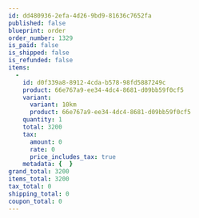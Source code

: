 ```yaml
---
id: dd480936-2efa-4d26-9bd9-81636c7652fa
published: false
blueprint: order
order_number: 1329
is_paid: false
is_shipped: false
is_refunded: false
items:
  -
    id: d0f339a8-8912-4cda-b578-98fd5887249c
    product: 66e767a9-ee34-4dc4-8681-d09bb59f0cf5
    variant:
      variant: 10km
      product: 66e767a9-ee34-4dc4-8681-d09bb59f0cf5
    quantity: 1
    total: 3200
    tax:
      amount: 0
      rate: 0
      price_includes_tax: true
    metadata: {  }
grand_total: 3200
items_total: 3200
tax_total: 0
shipping_total: 0
coupon_total: 0
---
```

